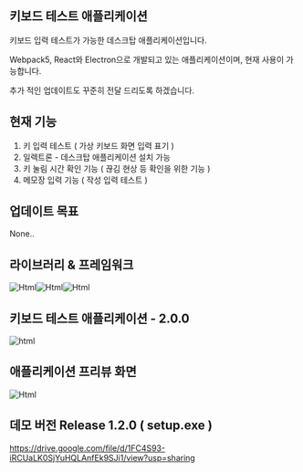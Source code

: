 ## 키보드 테스트 애플리케이션

키보드 입력 테스트가 가능한 데스크탑 애플리케이션입니다. 

Webpack5, React와 Electron으로 개발되고 있는 애플리케이션이며, 현재 사용이 가능합니다.  

추가 적인 업데이트도 꾸준히 전달 드리도록 하겠습니다.

## 현재 기능

1. 키 입력 테스트 ( 가상 키보드 화면 입력 표기 )
2. 일렉트론 - 데스크탑 애플리케이션 설치 가능
3. 키 눌림 시간 확인 기능 ( 끊김 현상 등 확인을 위한 기능 )
4. 메모장 입력 기능 ( 작성 입력 테스트 )

## 업데이트 목표

None.. 

## 라이브러리 & 프레임워크

<div style="display: flex">
  <img alt="Html" src ="https://img.shields.io/badge/react-61DAFB.svg?&style=for-the-badge&logo=React&logoColor=white"/>
  <img alt="Html" src ="https://img.shields.io/badge/electron-47848F.svg?&style=for-the-badge&logo=Electron&logoColor=white"/>
  <img alt="Html" src ="https://img.shields.io/badge/webpack5-8DD6F9.svg?&style=for-the-badge&logo=Webpack&logoColor=white"/>
</div>

## 키보드 테스트 애플리케이션 - 2.0.0

<div>
  <img alt="html" src="https://github.com/jiwooproity/keyboard-checker/assets/58384366/c4b04f0e-40c2-484a-8e0e-314564e6040c"/>
</div>

## 애플리케이션 프리뷰 화면

<div>
  <img alt="Html" src="https://github.com/jiwooproity/keyboard-checker/assets/58384366/18c63be9-e7d1-47ce-8a87-e857314c1898"/>
</div>

## 데모 버전 Release 1.2.0 ( setup.exe )
<div>
  <a href="https://drive.google.com/file/d/1FC4S93-iRCUaLK0SjYuHQLAnfEk9SJi1/view?usp=sharing" traget="_blank">https://drive.google.com/file/d/1FC4S93-iRCUaLK0SjYuHQLAnfEk9SJi1/view?usp=sharing</a>
</div>
